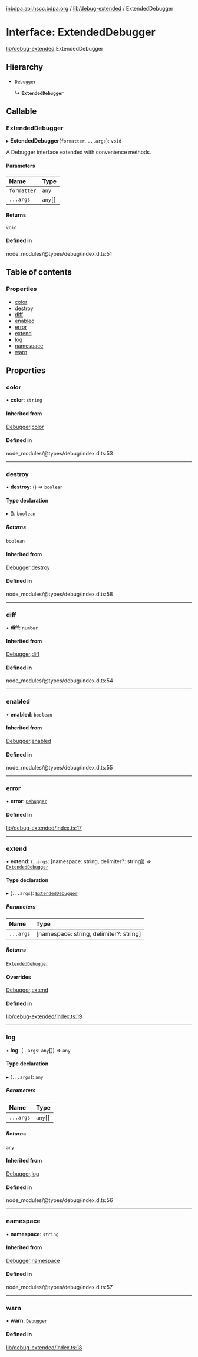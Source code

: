 [inbdpa.api.hscc.bdpa.org](../README.md) / [lib/debug-extended](../modules/lib_debug_extended.md) / ExtendedDebugger

# Interface: ExtendedDebugger

[lib/debug-extended](../modules/lib_debug_extended.md).ExtendedDebugger

## Hierarchy

- [`Debugger`](lib_debug_extended.Debugger.md)

  ↳ **`ExtendedDebugger`**

## Callable

### ExtendedDebugger

▸ **ExtendedDebugger**(`formatter`, `...args`): `void`

A Debugger interface extended with convenience methods.

#### Parameters

| Name | Type |
| :------ | :------ |
| `formatter` | `any` |
| `...args` | `any`[] |

#### Returns

`void`

#### Defined in

node_modules/@types/debug/index.d.ts:51

## Table of contents

### Properties

- [color](lib_debug_extended.ExtendedDebugger.md#color)
- [destroy](lib_debug_extended.ExtendedDebugger.md#destroy)
- [diff](lib_debug_extended.ExtendedDebugger.md#diff)
- [enabled](lib_debug_extended.ExtendedDebugger.md#enabled)
- [error](lib_debug_extended.ExtendedDebugger.md#error)
- [extend](lib_debug_extended.ExtendedDebugger.md#extend)
- [log](lib_debug_extended.ExtendedDebugger.md#log)
- [namespace](lib_debug_extended.ExtendedDebugger.md#namespace)
- [warn](lib_debug_extended.ExtendedDebugger.md#warn)

## Properties

### color

• **color**: `string`

#### Inherited from

[Debugger](lib_debug_extended.Debugger.md).[color](lib_debug_extended.Debugger.md#color)

#### Defined in

node_modules/@types/debug/index.d.ts:53

___

### destroy

• **destroy**: () => `boolean`

#### Type declaration

▸ (): `boolean`

##### Returns

`boolean`

#### Inherited from

[Debugger](lib_debug_extended.Debugger.md).[destroy](lib_debug_extended.Debugger.md#destroy)

#### Defined in

node_modules/@types/debug/index.d.ts:58

___

### diff

• **diff**: `number`

#### Inherited from

[Debugger](lib_debug_extended.Debugger.md).[diff](lib_debug_extended.Debugger.md#diff)

#### Defined in

node_modules/@types/debug/index.d.ts:54

___

### enabled

• **enabled**: `boolean`

#### Inherited from

[Debugger](lib_debug_extended.Debugger.md).[enabled](lib_debug_extended.Debugger.md#enabled)

#### Defined in

node_modules/@types/debug/index.d.ts:55

___

### error

• **error**: [`Debugger`](lib_debug_extended.Debugger.md)

#### Defined in

[lib/debug-extended/index.ts:17](https://github.com/nhscc/inbdpa.api.hscc.bdpa.org/blob/742232e/lib/debug-extended/index.ts#L17)

___

### extend

• **extend**: (...`args`: [namespace: string, delimiter?: string]) => [`ExtendedDebugger`](lib_debug_extended.ExtendedDebugger.md)

#### Type declaration

▸ (`...args`): [`ExtendedDebugger`](lib_debug_extended.ExtendedDebugger.md)

##### Parameters

| Name | Type |
| :------ | :------ |
| `...args` | [namespace: string, delimiter?: string] |

##### Returns

[`ExtendedDebugger`](lib_debug_extended.ExtendedDebugger.md)

#### Overrides

[Debugger](lib_debug_extended.Debugger.md).[extend](lib_debug_extended.Debugger.md#extend)

#### Defined in

[lib/debug-extended/index.ts:19](https://github.com/nhscc/inbdpa.api.hscc.bdpa.org/blob/742232e/lib/debug-extended/index.ts#L19)

___

### log

• **log**: (...`args`: `any`[]) => `any`

#### Type declaration

▸ (`...args`): `any`

##### Parameters

| Name | Type |
| :------ | :------ |
| `...args` | `any`[] |

##### Returns

`any`

#### Inherited from

[Debugger](lib_debug_extended.Debugger.md).[log](lib_debug_extended.Debugger.md#log)

#### Defined in

node_modules/@types/debug/index.d.ts:56

___

### namespace

• **namespace**: `string`

#### Inherited from

[Debugger](lib_debug_extended.Debugger.md).[namespace](lib_debug_extended.Debugger.md#namespace)

#### Defined in

node_modules/@types/debug/index.d.ts:57

___

### warn

• **warn**: [`Debugger`](lib_debug_extended.Debugger.md)

#### Defined in

[lib/debug-extended/index.ts:18](https://github.com/nhscc/inbdpa.api.hscc.bdpa.org/blob/742232e/lib/debug-extended/index.ts#L18)
